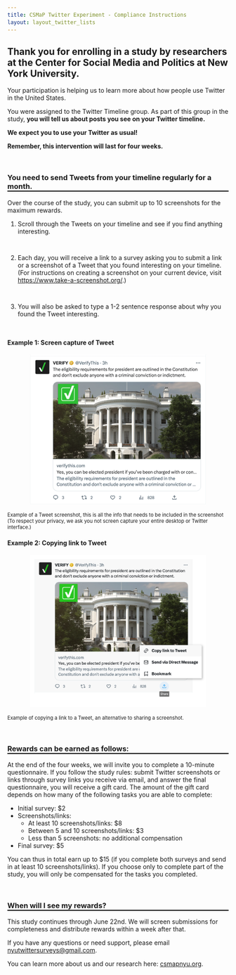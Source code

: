 ```yaml
---
title: CSMaP Twitter Experiment - Compliance Instructions
layout: layout_twitter_lists
---
```

<style>
ol li {padding-bottom:15px;}  
h3 {font-weight:bold; border-bottom:2px solid #000;padding-top:30px;}
h4 {font-weight:bold; style="padding-top:20px;"}
  
</style>  



## Thank you for enrolling in a study by researchers at the Center for Social Media and Politics at New York University. 

Your participation is helping us to learn more about how people use Twitter in the United States. 

You were assigned to the Twitter Timeline group. As part of this group in the study, **you will tell us about posts you see on your Twitter timeline.** 

**We expect you to use your Twitter as usual!**

**Remember, this intervention will last for four weeks.**


### You need to send Tweets from your timeline regularly for a month.

Over the course of the study, you can submit up to 10 screenshots for the maximum rewards.

1. Scroll through the Tweets on your timeline and see if you find anything interesting.

2. Each day, you will receive a link to a survey asking you to submit a link or a screenshot of a Tweet that you found interesting on your timeline. (For instructions on creating a screenshot on your current device, visit <a href="https://www.take-a-screenshot.org/">https://www.take-a-screenshot.org/</a>.) 
3. You will also be asked to type a 1-2 sentence response about why you found the Tweet interesting.


#### Example 1: Screen capture of Tweet

<p align="center"><img src="images/twitter_screenshot_example.png" alt="screenshot of a Tweet where the author, tweet and likes and retweets options are included" width="400"></p>

<p style="font-size:0.8em;">Example of a Tweet screenshot, this is all the info that needs to be included in the screenshot (To respect your privacy, we ask you not screen capture your entire desktop or Twitter interface.)</p>

#### Example 2: Copying link to Tweet
<p align="center"><img src="images/share_link.png" alt="screenshot showing how to copy a link to a tweet from the Twitter interface" width="400"></p>

<p style="font-size:0.8em;">Example of copying a link to a Tweet, an alternative to sharing a screenshot.</p>








### Rewards can be earned as follows:

At the end of the four weeks, we will invite you to complete a 10-minute questionnaire. If you follow the study rules: submit Twitter screenshots or links through survey links you receive via email, and answer the final questionnaire, you will receive a gift card. The amount of the gift card depends on how many of the following tasks you are able to complete:

- Initial survey: $2
- Screenshots/links:
  - At least 10 screenshots/links: $8
  - Between 5 and 10 screenshots/links: $3
  - Less than 5 screenshots: no additional compensation
 - Final survey: $5

You can thus in total earn up to $15 (if you complete both surveys and send in at least 10 screenshots/links). If you choose only to complete part of the study, you will only be compensated for the tasks you completed.

### When will I see my rewards?
This study continues through June 22nd. We will screen submissions for completeness and distribute rewards within a week after that.

If you have any questions or need support, please email <a href="mailto:nyutwittersurveys@gmail.com">nyutwittersurveys@gmail.com</a>.

You can learn more about us and our research here: <a href="https://www.csmapnyu.org" target="new">csmapnyu.org</a>.

